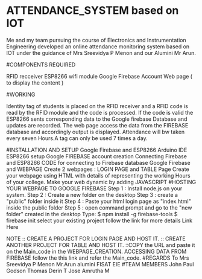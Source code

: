 # ATTENDANCE_SYSTEM based on IOT

Me and my team pursuing the course of Electronics and Instrumentation Engineering developed an online attendance monitoring system based on IOT under the guidance of Mrs Sreevidya P Menon and our Alumini Mr Arun.

#COMPONENTS REQUIRED

RFID recceiver
ESP8266 wifi module
Google Firebase Account
Web page ( to display the content )

#WORKING

Identity tag of students is placed on the RFID receiver and a RFID code is read by the RFID module and the code is processed. If the code is valid the ESP8266 sents corresponding data to the Google firebase Database and updates are recorded. The web page access the data from the FIREBASE database and accordingly output is displayed. Attendance will bw taken every seven Hours.A tag can only be used 7 times a day.

#INSTALLATION AND SETUP
Google Firebase and ESP8266
Arduino IDE
ESP8266 setup
Google FIREBASE account creation
Connecting Firebase and ESP8266
CODE for connecting to Firebase database
Google Firebase and WEBPAGE
Create 2 webpages : LOGIN PAGE and TABLE Page
Create your webpage using HTML with details of representing the working Hours of your college.
Make your web dynamic by adding JAVASCRIPT
#HOSTING YOUR WEBPAGE TO GOOGLE FIREBASE
Step 1 : Install node.js on your system.
Step 2 : Create a new folder on the desktop
Step 3 : create a "public" folder inside it
Step 4 : Paste your html login page as "index.html" inside the public folder
Step 5 : open command prompt and go to the "new folder" created in the desktop
Type:
$ npm install -g firebase-tools
$ firebase init
select your existing project
follow the link for more details Link Here


NOTE :: CREATE A PROJECT FOR LOGIN PAGE AND HOST IT.
:: CREATE ANOTHER PROJECT FOR TABLE AND HOST IT.
::COPY the URL and paste it on the Main_code in the WEBPAGE_CREATION.
ACCESSING DATA FROM FIREBASE
follow the this link and refer the Main_code.
#REGARDS
To Mrs Sreevidya P Menon
Mr.Arun alumini FISAT EIE
#TEAM MEMBERS
John Paul
Godson Thomas
Derin T Jose
Amrutha M
